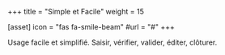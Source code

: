 +++
title = "Simple et Facile"
weight = 15

[asset]
  icon = "fas fa-smile-beam"
  #url = "#"
+++

Usage facile et simplifié.
Saisir, vérifier, valider, éditer, clôturer.
